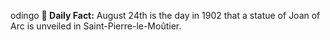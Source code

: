odingo
**<b>📌 Daily Fact:</b>** August 24th is the day in 1902 that a statue of Joan of Arc is unveiled in Saint-Pierre-le-Moûtier.
